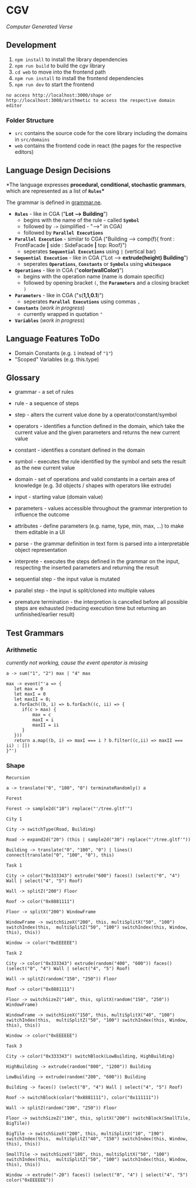 # CGV

_Computer Generated Verse_

## Development

1. `npm install` to install the library dependencies
2. `npm run build` to build the cgv library
3. `cd web` to move into the frontend path
4. `npm run install` to install the frontend dependencies
5. `npm run dev` to start the frontend

`no access http://localhost:3000/shape or http://localhost:3000/arithmetic to access the respective domain editor`

### Folder Structure

-   `src` contains the source code for the core library including the domains in `src/domains`
-   `web` contains the frontend code in react (the pages for the respective editors)

## Language Design Decisions

\*The language expresses **procedural, conditional, stochastic grammars**, which are represented as a list of **`Rules`\***

The grammar is defined in [grammar.ne](./grammar.ne).

-   **`Rules`** - like in CGA ("**Lot --> Building**")
    -   begins with the name of the rule - called **`Symbol`**
    -   followed by `->` (simplified - "-->" in CGA)
    -   followed by **`Parallel Executions`**
-   **`Parallel Execution`** - similar to CGA ("Building --> comp(f){ front : FrontFacade **|** side : SideFacade **|** top: Roof}")
    -   seperates **`Sequential Executions`** using `|` (vertical bar)
-   **`Sequential Execution`** - like in CGA ("Lot --> **extrude(height) Building**")
    -   seperates **`Operations`**, **`Constants`** or **`Symbols`** using **`whitespace`**
-   **`Operations`** - like in CGA ("**color(wallColor)**")
    -   begins with the operation name (name is domain specific)
    -   followed by opening bracket `(`, the **`Parameters`** and a closing bracket `)`
-   **`Parameters`** - like in CGA ("s(**1,1,0.1**)")
    -   seperates **`Parallel Executions`** using commas `,`
-   **`Constants`** (_work in progress_)
    -   currently wrapped in quotation `"`
-   **`Variables`** (_work in progress_)

## Language Features ToDo

-   Domain Constants (e.g. `1` instead of `"1"`)
-   "Scoped" Variables (e.g. this.type)

## Glossary

-   grammar - a set of rules
-   rule - a sequence of steps
-   step - alters the current value done by a operator/constant/symbol
-   operators - identifies a function defined in the domain, which take the current value and the given parameters and returns the new current value
-   constant - identifies a constant defined in the domain
-   symbol - executes the rule identified by the symbol and sets the result as the new current value

-   domain - set of operations and valid constants in a certain area of knowledge (e.g. 3d objects / shapes with operators like extrude)

-   input - starting value (domain value)
-   parameters - values accessible throughout the grammar interpretion to influence the outcome
-   attributes - define parameters (e.g. name, type, min, max, ...) to make them editable in a UI

-   parse - the grammar definition in text form is parsed into a interpretable object representation
-   interprete - executes the steps defined in the grammar on the input, respecting the inserted parameters and returning the result

-   sequential step - the input value is mutated
-   parallel step - the input is split/cloned into multiple values

-   premature termination - the interpretion is cancelled before all possible steps are exhausted (reducing execution time but returning an unfinished/earlier result)

## Test Grammars

### Arithmetic

_currently not working, cause the event operator is missing_

```
a -> sum("1", "2") max | "4" max

max -> event("'a => {
   let max = 0
   let maxI = 0
   let maxII = 0;
   a.forEach((b, i) => b.forEach((c, ii) => {
      if(c > max) {
          max = c
          maxI = i
          maxII = ii
      }
   }))
   return a.map((b, i) => maxI === i ? b.filter((c,ii) => maxII === ii) : [])
}"')
```

### Shape

`Recursion`

```
a -> translate("0", "100", "0") terminateRandomly() a
```

`Forest`

```
Forest -> sample2d("10") replace("'/tree.gltf'")
```

`City 1`

```
City -> switchType(Road, Building)

Road -> expand2d("20") (this | sample2d("30") replace("'/tree.gltf'"))

Building -> translate("0", "100", "0") | lines() connect(translate("0", "100", "0"), this)
```

`Task 1`

```
City -> color("0x333343") extrude("600") faces() (select("0", "4") Wall | select("4", "5") Roof)

Wall -> splitZ("200") Floor

Roof -> color("0x8881111")

Floor -> splitX("200") WindowFrame

WindowFrame -> switchSizeX("200", this, multiSplitX("50", "100") switchIndex(this,  multiSplitZ("50", "100") switchIndex(this, Window, this), this))

Window -> color("0xEEEEEE")
```

`Task 2`

```
City -> color("0x333343") extrude(random("400", "600")) faces() (select("0", "4") Wall | select("4", "5") Roof)

Wall -> splitZ(random("150", "250")) Floor

Roof -> color("0x8881111")

Floor -> switchSizeZ("140", this, splitX(random("150", "250")) WindowFrame)

WindowFrame -> switchSizeX("150", this, multiSplitX("40", "100") switchIndex(this,  multiSplitZ("50", "100") switchIndex(this, Window, this), this))

Window -> color("0xEEEEEE")
```

`Task 3`

```
City -> color("0x333343") switchBlock(LowBuilding, HighBuilding)

HighBuilding -> extrude(random("800", "1200")) Building

LowBuilding -> extrude(random("200", "600")) Building

Building -> faces() (select("0", "4") Wall | select("4", "5") Roof)

Roof -> switchBlock(color("0x8881111"), color("0x111111"))

Wall -> splitZ(random("190", "250")) Floor

Floor -> switchSizeZ("190", this, splitX("200") switchBlock(SmallTile, BigTile))

BigTile -> switchSizeX("200", this, multiSplitX("10", "190") switchIndex(this,  multiSplitZ("40", "150") switchIndex(this, Window, this), this))

SmallTile -> switchSizeX("180", this, multiSplitX("50", "100") switchIndex(this,  multiSplitZ("50", "100") switchIndex(this, Window, this), this))

Window -> extrude("-20") faces() (select("0", "4") | select("4", "5") color("0xEEEEEE"))
```